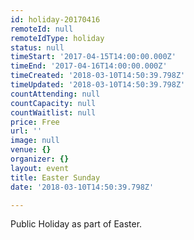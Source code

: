 ```yaml
---
id: holiday-20170416
remoteId: null
remoteIdType: holiday
status: null
timeStart: '2017-04-15T14:00:00.000Z'
timeEnd: '2017-04-16T14:00:00.000Z'
timeCreated: '2018-03-10T14:50:39.798Z'
timeUpdated: '2018-03-10T14:50:39.798Z'
countAttending: null
countCapacity: null
countWaitlist: null
price: Free
url: ''
image: null
venue: {}
organizer: {}
layout: event
title: Easter Sunday
date: '2018-03-10T14:50:39.798Z'

---
```

Public Holiday as part of Easter.
